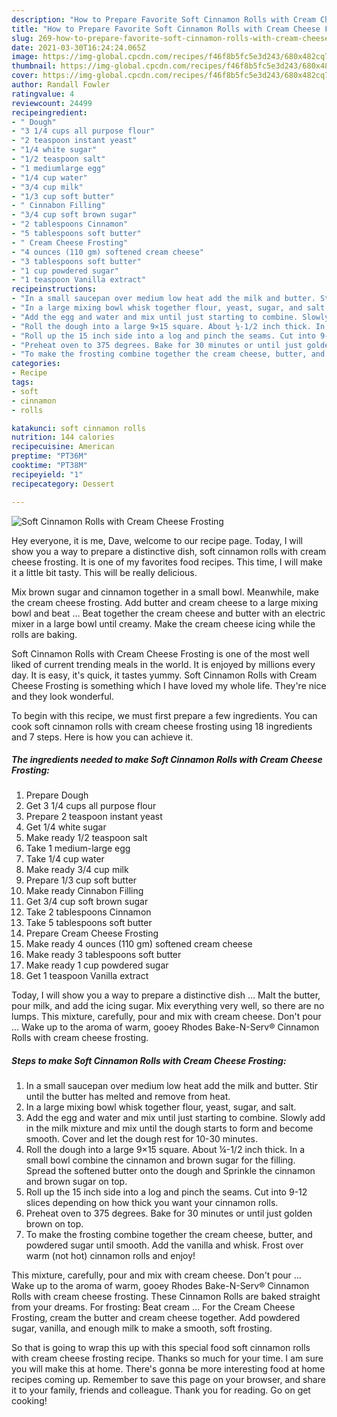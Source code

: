 ```yaml
---
description: "How to Prepare Favorite Soft Cinnamon Rolls with Cream Cheese Frosting"
title: "How to Prepare Favorite Soft Cinnamon Rolls with Cream Cheese Frosting"
slug: 269-how-to-prepare-favorite-soft-cinnamon-rolls-with-cream-cheese-frosting
date: 2021-03-30T16:24:24.065Z
image: https://img-global.cpcdn.com/recipes/f46f8b5fc5e3d243/680x482cq70/soft-cinnamon-rolls-with-cream-cheese-frosting-recipe-main-photo.jpg
thumbnail: https://img-global.cpcdn.com/recipes/f46f8b5fc5e3d243/680x482cq70/soft-cinnamon-rolls-with-cream-cheese-frosting-recipe-main-photo.jpg
cover: https://img-global.cpcdn.com/recipes/f46f8b5fc5e3d243/680x482cq70/soft-cinnamon-rolls-with-cream-cheese-frosting-recipe-main-photo.jpg
author: Randall Fowler
ratingvalue: 4
reviewcount: 24499
recipeingredient:
- " Dough"
- "3 1/4 cups all purpose flour"
- "2 teaspoon instant yeast"
- "1/4 white sugar"
- "1/2 teaspoon salt"
- "1 mediumlarge egg"
- "1/4 cup water"
- "3/4 cup milk"
- "1/3 cup soft butter"
- " Cinnabon Filling"
- "3/4 cup soft brown sugar"
- "2 tablespoons Cinnamon"
- "5 tablespoons soft butter"
- " Cream Cheese Frosting"
- "4 ounces (110 gm) softened cream cheese"
- "3 tablespoons soft butter"
- "1 cup powdered sugar"
- "1 teaspoon Vanilla extract"
recipeinstructions:
- "In a small saucepan over medium low heat add the milk and butter. Stir until the butter has melted and remove from heat."
- "In a large mixing bowl whisk together flour, yeast, sugar, and salt."
- "Add the egg and water and mix until just starting to combine. Slowly add in the milk mixture and mix until the dough starts to form and become smooth. Cover and let the dough rest for 10-30 minutes."
- "Roll the dough into a large 9×15 square. About ¼-1/2 inch thick. In a small bowl combine the cinnamon and brown sugar for the filling. Spread the softened butter onto the dough and Sprinkle the cinnamon and brown sugar on top."
- "Roll up the 15 inch side into a log and pinch the seams. Cut into 9-12 slices depending on how thick you want your cinnamon rolls."
- "Preheat oven to 375 degrees. Bake for 30 minutes or until just golden brown on top."
- "To make the frosting combine together the cream cheese, butter, and powdered sugar until smooth. Add the vanilla and whisk. Frost over warm (not hot) cinnamon rolls and enjoy!"
categories:
- Recipe
tags:
- soft
- cinnamon
- rolls

katakunci: soft cinnamon rolls 
nutrition: 144 calories
recipecuisine: American
preptime: "PT36M"
cooktime: "PT38M"
recipeyield: "1"
recipecategory: Dessert

---
```



![Soft Cinnamon Rolls with Cream Cheese Frosting](https://img-global.cpcdn.com/recipes/f46f8b5fc5e3d243/680x482cq70/soft-cinnamon-rolls-with-cream-cheese-frosting-recipe-main-photo.jpg)

Hey everyone, it is me, Dave, welcome to our recipe page. Today, I will show you a way to prepare a distinctive dish, soft cinnamon rolls with cream cheese frosting. It is one of my favorites food recipes. This time, I will make it a little bit tasty. This will be really delicious.

Mix brown sugar and cinnamon together in a small bowl. Meanwhile, make the cream cheese frosting. Add butter and cream cheese to a large mixing bowl and beat … Beat together the cream cheese and butter with an electric mixer in a large bowl until creamy. Make the cream cheese icing while the rolls are baking.

Soft Cinnamon Rolls with Cream Cheese Frosting is one of the most well liked of current trending meals in the world. It is enjoyed by millions every day. It is easy, it's quick, it tastes yummy. Soft Cinnamon Rolls with Cream Cheese Frosting is something which I have loved my whole life. They're nice and they look wonderful.


To begin with this recipe, we must first prepare a few ingredients. You can cook soft cinnamon rolls with cream cheese frosting using 18 ingredients and 7 steps. Here is how you can achieve it.

<!--inarticleads1-->

##### The ingredients needed to make Soft Cinnamon Rolls with Cream Cheese Frosting:

1. Prepare  Dough
1. Get 3 1/4 cups all purpose flour
1. Prepare 2 teaspoon instant yeast
1. Get 1/4 white sugar
1. Make ready 1/2 teaspoon salt
1. Take 1 medium-large egg
1. Take 1/4 cup water
1. Make ready 3/4 cup milk
1. Prepare 1/3 cup soft butter
1. Make ready  Cinnabon Filling
1. Get 3/4 cup soft brown sugar
1. Take 2 tablespoons Cinnamon
1. Take 5 tablespoons soft butter
1. Prepare  Cream Cheese Frosting
1. Make ready 4 ounces (110 gm) softened cream cheese
1. Make ready 3 tablespoons soft butter
1. Make ready 1 cup powdered sugar
1. Get 1 teaspoon Vanilla extract


Today, I will show you a way to prepare a distinctive dish … Malt the butter, pour milk, and add the icing sugar. Mix everything very well, so there are no lumps. This mixture, carefully, pour and mix with cream cheese. Don&#39;t pour … Wake up to the aroma of warm, gooey Rhodes Bake-N-Serv® Cinnamon Rolls with cream cheese frosting. 

<!--inarticleads2-->

##### Steps to make Soft Cinnamon Rolls with Cream Cheese Frosting:

1. In a small saucepan over medium low heat add the milk and butter. Stir until the butter has melted and remove from heat.
1. In a large mixing bowl whisk together flour, yeast, sugar, and salt.
1. Add the egg and water and mix until just starting to combine. Slowly add in the milk mixture and mix until the dough starts to form and become smooth. Cover and let the dough rest for 10-30 minutes.
1. Roll the dough into a large 9×15 square. About ¼-1/2 inch thick. In a small bowl combine the cinnamon and brown sugar for the filling. Spread the softened butter onto the dough and Sprinkle the cinnamon and brown sugar on top.
1. Roll up the 15 inch side into a log and pinch the seams. Cut into 9-12 slices depending on how thick you want your cinnamon rolls.
1. Preheat oven to 375 degrees. Bake for 30 minutes or until just golden brown on top.
1. To make the frosting combine together the cream cheese, butter, and powdered sugar until smooth. Add the vanilla and whisk. Frost over warm (not hot) cinnamon rolls and enjoy!


This mixture, carefully, pour and mix with cream cheese. Don&#39;t pour … Wake up to the aroma of warm, gooey Rhodes Bake-N-Serv® Cinnamon Rolls with cream cheese frosting. These Cinnamon Rolls are baked straight from your dreams. For frosting: Beat cream … For the Cream Cheese Frosting, cream the butter and cream cheese together. Add powdered sugar, vanilla, and enough milk to make a smooth, soft frosting. 

So that is going to wrap this up with this special food soft cinnamon rolls with cream cheese frosting recipe. Thanks so much for your time. I am sure you will make this at home. There's gonna be more interesting food at home recipes coming up. Remember to save this page on your browser, and share it to your family, friends and colleague. Thank you for reading. Go on get cooking!
